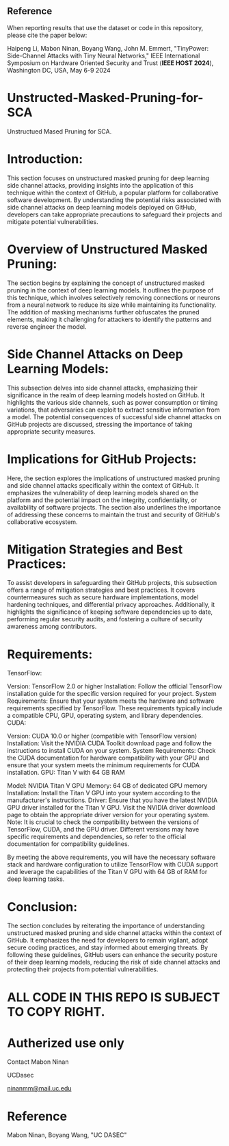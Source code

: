 ## Reference
When reporting results that use the dataset or code in this repository, please cite the paper below:

Haipeng Li, Mabon Ninan, Boyang Wang, John M. Emmert, "TinyPower: Side-Channel Attacks with Tiny Neural Networks," IEEE International Symposium on Hardware Oriented Security and Trust (**IEEE HOST 2024**), Washington DC, USA, May 6-9 2024

# Unstructed-Masked-Pruning-for-SCA
Unstructued Mased Pruning for SCA.
# Introduction:
This section focuses on unstructured masked pruning for deep learning side channel attacks, providing insights into the application of this technique within the context of GitHub, a popular platform for collaborative software development. By understanding the potential risks associated with side channel attacks on deep learning models deployed on GitHub, developers can take appropriate precautions to safeguard their projects and mitigate potential vulnerabilities.

# Overview of Unstructured Masked Pruning:
The section begins by explaining the concept of unstructured masked pruning in the context of deep learning models. It outlines the purpose of this technique, which involves selectively removing connections or neurons from a neural network to reduce its size while maintaining its functionality. The addition of masking mechanisms further obfuscates the pruned elements, making it challenging for attackers to identify the patterns and reverse engineer the model.

# Side Channel Attacks on Deep Learning Models:
This subsection delves into side channel attacks, emphasizing their significance in the realm of deep learning models hosted on GitHub. It highlights the various side channels, such as power consumption or timing variations, that adversaries can exploit to extract sensitive information from a model. The potential consequences of successful side channel attacks on GitHub projects are discussed, stressing the importance of taking appropriate security measures.

# Implications for GitHub Projects:
Here, the section explores the implications of unstructured masked pruning and side channel attacks specifically within the context of GitHub. It emphasizes the vulnerability of deep learning models shared on the platform and the potential impact on the integrity, confidentiality, or availability of software projects. The section also underlines the importance of addressing these concerns to maintain the trust and security of GitHub's collaborative ecosystem.

# Mitigation Strategies and Best Practices:
To assist developers in safeguarding their GitHub projects, this subsection offers a range of mitigation strategies and best practices. It covers countermeasures such as secure hardware implementations, model hardening techniques, and differential privacy approaches. Additionally, it highlights the significance of keeping software dependencies up to date, performing regular security audits, and fostering a culture of security awareness among contributors.

# Requirements:

TensorFlow:

Version: TensorFlow 2.0 or higher
Installation: Follow the official TensorFlow installation guide for the specific version required for your project.
System Requirements: Ensure that your system meets the hardware and software requirements specified by TensorFlow. These requirements typically include a compatible CPU, GPU, operating system, and library dependencies.
CUDA:

Version: CUDA 10.0 or higher (compatible with TensorFlow version)
Installation: Visit the NVIDIA CUDA Toolkit download page and follow the instructions to install CUDA on your system.
System Requirements: Check the CUDA documentation for hardware compatibility with your GPU and ensure that your system meets the minimum requirements for CUDA installation.
GPU: Titan V with 64 GB RAM

Model: NVIDIA Titan V
GPU Memory: 64 GB of dedicated GPU memory
Installation: Install the Titan V GPU into your system according to the manufacturer's instructions.
Driver: Ensure that you have the latest NVIDIA GPU driver installed for the Titan V GPU. Visit the NVIDIA driver download page to obtain the appropriate driver version for your operating system.
Note: It is crucial to check the compatibility between the versions of TensorFlow, CUDA, and the GPU driver. Different versions may have specific requirements and dependencies, so refer to the official documentation for compatibility guidelines.

By meeting the above requirements, you will have the necessary software stack and hardware configuration to utilize TensorFlow with CUDA support and leverage the capabilities of the Titan V GPU with 64 GB of RAM for deep learning tasks.


# Conclusion:
The section concludes by reiterating the importance of understanding unstructured masked pruning and side channel attacks within the context of GitHub. It emphasizes the need for developers to remain vigilant, adopt secure coding practices, and stay informed about emerging threats. By following these guidelines, GitHub users can enhance the security posture of their deep learning models, reducing the risk of side channel attacks and protecting their projects from potential vulnerabilities.



# ALL CODE IN THIS REPO IS SUBJECT TO COPY RIGHT.
# Autherized use only
Contact Mabon Ninan

UCDasec

ninanmm@mail.uc.edu

# Reference
Mabon Ninan, Boyang Wang, "UC DASEC" 
